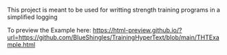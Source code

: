 This project is meant to be used for writting strength training programs in a simplified logging


To preview the Example here: https://html-preview.github.io/?url=https://github.com/BlueShingles/TrainingHyperText/blob/main/THTExample.html
